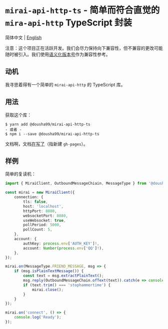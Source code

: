 # `mirai-api-http-ts` - 简单而符合直觉的 `mira-api-http` TypeScript 封装

简体中文 | [English](README.md)

注意：这个项目正在活跃开发。我们会尽力保持向下兼容性，但不兼容的更改可能随时被引入。我们使用[语义化版本号](https://semver.org/lang/zh-CN/)作为兼容性参考。

## 动机

我寻思着得有一个简单的 `mirai-api-http` 的 TypeScript 库。

## 用法

获取这个库：

```
$ yarn add @dousha99/mirai-api-http-ts
- 或者 -
$ npm i --save @dousha99/mirai-api-http-ts
```

文档啊，文档[在写了](https://dousha.github.io/mirai-api-http-ts)（指新建 `gh-pages`）。

## 样例

简单的复读机：

```ts
import { MiraiClient, OutboundMessageChiain, MessageType } from '@dousha99/mirai-api-http-ts';

const mirai = new MiraiClient({
	connection: {
		tls: false,
		host: 'localhost',
		httpPort: 8080,
		websocketPort: 8080,
		useWebsocket: true,
		pollPeriod: 5000,
		pollCount: 5,
	},
	account: {
		authKey: process.env['AUTH_KEY']!,
		account: Number(process.env['QQ']!),
	},
});

mirai.on(MessageType.FRIEND_MESSAGE, msg => {
	if (msg.isPlainTextMessage()) {
		const text = msg.extractPlainText();
		msg.reply(OutboundMessageChain.ofText(text)).catch(e => console.error(e));
		if (text.trim() === 'stophammertime') {
			mirai.close();
		}
	}
});

mirai.on('connect', () => {
	console.log('Ready');
});
```
